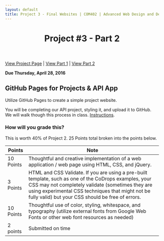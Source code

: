 ```yaml
---
layout: default
title: Project 3 - Final Websites | COM402 | Advanced Web Design and Development
---
```


<header><h1>Project #3 - Part 2</h1></header>

[View Project Page](05-project3.html) | [View Part 1](05-project3-part1.html) | [View Part 2](05-project3-part2.html)

**Due Thursday, April 28, 2016**


## GitHub Pages for Projects & API App

Utilize GitHub Pages to create a simple project website.  

You will be completing our API project, styling it, and upload it to GitHub.  We will walk though this process in class.  [Instructions](https://pages.github.com/).

### How will you grade this?

This is worth 40% of Project 2.  25 Points total broken into the points below.

| Points | Note |
|--------|------------------------------------|
| 10 Points | Thoughtful and creative implementation of a web application / web page using HTML, CSS, and jQuery. |
| 3 Points | HTML and CSS Validate.   If you are using a pre-built template, such as one of the CoDrops examples, your CSS may not completely validate (sometimes they are using experimental CSS techniques that might not be fully valid) but your CSS should be free of errors. |
| 10 Points | Thoughtful use of color, styling, whitespace, and typography (utilize external fonts from Google Web Fonts or other web font resources as needed) |
| 2 points | Submitted on time |
